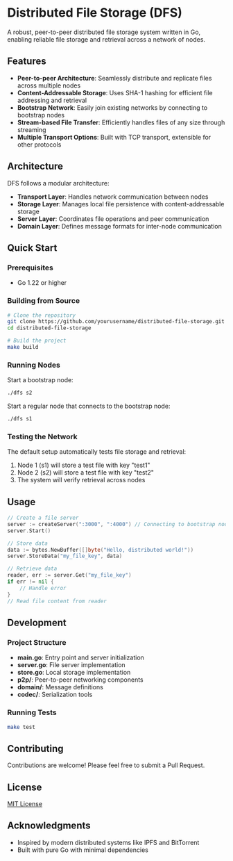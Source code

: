 # Distributed File Storage (DFS)

A robust, peer-to-peer distributed file storage system written in Go, enabling reliable file storage and retrieval across a network of nodes.

## Features

- **Peer-to-peer Architecture**: Seamlessly distribute and replicate files across multiple nodes
- **Content-Addressable Storage**: Uses SHA-1 hashing for efficient file addressing and retrieval
- **Bootstrap Network**: Easily join existing networks by connecting to bootstrap nodes
- **Stream-based File Transfer**: Efficiently handles files of any size through streaming
- **Multiple Transport Options**: Built with TCP transport, extensible for other protocols

## Architecture

DFS follows a modular architecture:

- **Transport Layer**: Handles network communication between nodes
- **Storage Layer**: Manages local file persistence with content-addressable storage
- **Server Layer**: Coordinates file operations and peer communication
- **Domain Layer**: Defines message formats for inter-node communication

## Quick Start

### Prerequisites

- Go 1.22 or higher

### Building from Source

```bash
# Clone the repository
git clone https://github.com/yourusername/distributed-file-storage.git
cd distributed-file-storage

# Build the project
make build
```

### Running Nodes

Start a bootstrap node:

```bash
./dfs s2
```

Start a regular node that connects to the bootstrap node:

```bash
./dfs s1
```

### Testing the Network

The default setup automatically tests file storage and retrieval:

1. Node 1 (s1) will store a test file with key "test1"
2. Node 2 (s2) will store a test file with key "test2"
3. The system will verify retrieval across nodes

## Usage

```go
// Create a file server
server := createServer(":3000", ":4000") // Connecting to bootstrap node on port 4000
server.Start()

// Store data
data := bytes.NewBuffer([]byte("Hello, distributed world!"))
server.StoreData("my_file_key", data)

// Retrieve data
reader, err := server.Get("my_file_key")
if err != nil {
    // Handle error
}
// Read file content from reader
```

## Development

### Project Structure

- **main.go**: Entry point and server initialization
- **server.go**: File server implementation
- **store.go**: Local storage implementation
- **p2p/**: Peer-to-peer networking components
- **domain/**: Message definitions
- **codec/**: Serialization tools

### Running Tests

```bash
make test
```

## Contributing

Contributions are welcome! Please feel free to submit a Pull Request.

## License

[MIT License](LICENSE)

## Acknowledgments

- Inspired by modern distributed systems like IPFS and BitTorrent
- Built with pure Go with minimal dependencies 